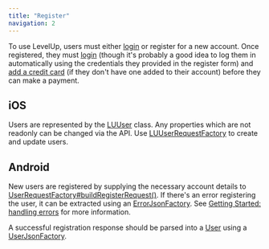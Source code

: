```yaml
---
title: "Register"
navigation: 2
---
```


To use LevelUp, users must either [login] or register for a new account.  Once registered, they must
[login][] (though it's probably a good idea to log them in automatically using the credentials they
provided in the register form) and [add a credit card][cc] (if they don't have one added to their
account) before they can make a payment.

## iOS

Users are represented by the
[LUUser](http://thelevelup.github.io/levelup-sdk-ios/Classes/LUUser.html) class. Any properties
which are not readonly can be changed via the API. Use
[LUUserRequestFactory](http://thelevelup.github.io/levelup-sdk-ios/Classes/LUUserRequestFactory.html)
to create and update users.

## Android

New users are registered by supplying the necessary account details to
[UserRequestFactory#buildRegisterRequest()][a-UserRequestFactory_register]. If there's an error
registering the user, it can be extracted using an [ErrorJsonFactory][a-ErrorJsonFactory]. See
[Getting Started: handling errors][a-errors] for more information.

A successful registration response should be parsed into a [User][a-User] using a
[UserJsonFactory][a-UserJsonFactory].

[login]: ../login/
[cc]: ../manage-cards/
[a-errors]: ../../getting-started/android/#errors
[a-User]: http://thelevelup.github.io/levelup-sdk-android/com/scvngr/levelup/core/model/User.html
[a-UserRequestFactory_register]: http://thelevelup.github.io/levelup-sdk-android/com/scvngr/levelup/core/net/request/factory/UserRequestFactory.html#buildRegisterRequest%28java.lang.String,%20java.lang.String,%20java.lang.String,%20java.lang.String,%20Location%29
[a-ErrorJsonFactory]: http://thelevelup.github.io/levelup-sdk-android/com/scvngr/levelup/core/model/factory/json/ErrorJsonFactory.html
[a-UserJsonFactory]: http://thelevelup.github.io/levelup-sdk-android/com/scvngr/levelup/core/model/factory/json/UserJsonFactory.html
